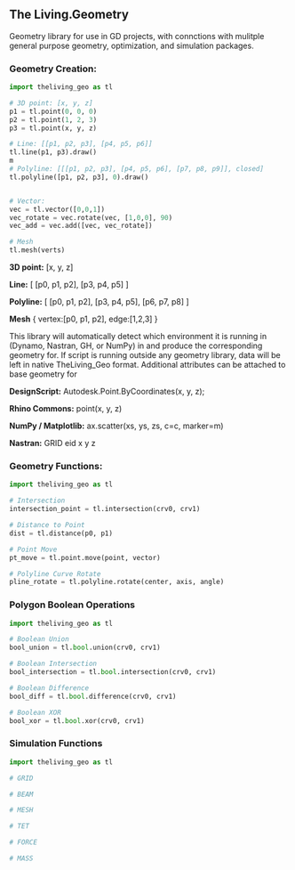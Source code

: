 ## The Living.Geometry

Geometry library for use in GD projects, with connctions with mulitple general purpose geometry, optimization, and simulation packages.



### Geometry Creation:


```python
import theliving_geo as tl

# 3D point: [x, y, z]
p1 = tl.point(0, 0, 0)
p2 = tl.point(1, 2, 3)
p3 = tl.point(x, y, z)

# Line: [[p1, p2, p3], [p4, p5, p6]]
tl.line(p1, p3).draw()
m
# Polyline: [[[p1, p2, p3], [p4, p5, p6], [p7, p8, p9]], closed]
tl.polyline([p1, p2, p3], 0).draw()


# Vector:
vec = tl.vector([0,0,1])
vec_rotate = vec.rotate(vec, [1,0,0], 90)
vec_add = vec.add([vec, vec_rotate])

# Mesh
tl.mesh(verts)

```

**3D point:** [x, y, z]

**Line:** [ [p0, p1, p2], [p3, p4, p5] ]

**Polyline:** [ [p0, p1, p2], [p3, p4, p5], [p6, p7, p8] ]

**Mesh** { vertex:[p0, p1, p2], edge:[1,2,3] }


This library will automatically detect which environment it is running in (Dynamo, Nastran, GH, or NumPy) in and produce the corresponding geometry for. If script is running outside any geometry library, data will be left in native TheLiving_Geo format. Additional attributes can be attached to base geometry for

**DesignScript:** Autodesk.Point.ByCoordinates(x, y, z);

**Rhino Commons:** point(x, y, z)

**NumPy / Matplotlib:** ax.scatter(xs, ys, zs, c=c, marker=m)

**Nastran:**		GRID eid x y z


### Geometry Functions:



```python
import theliving_geo as tl

# Intersection
intersection_point = tl.intersection(crv0, crv1)

# Distance to Point
dist = tl.distance(p0, p1)

# Point Move
pt_move = tl.point.move(point, vector)

# Polyline Curve Rotate
pline_rotate = tl.polyline.rotate(center, axis, angle)

```



### Polygon Boolean Operations
```python
import theliving_geo as tl

# Boolean Union
bool_union = tl.bool.union(crv0, crv1)

# Boolean Intersection
bool_intersection = tl.bool.intersection(crv0, crv1)

# Boolean Difference
bool_diff = tl.bool.difference(crv0, crv1)

# Boolean XOR
bool_xor = tl.bool.xor(crv0, crv1)

```




### Simulation Functions
```python
import theliving_geo as tl

# GRID

# BEAM

# MESH

# TET

# FORCE

# MASS

```
